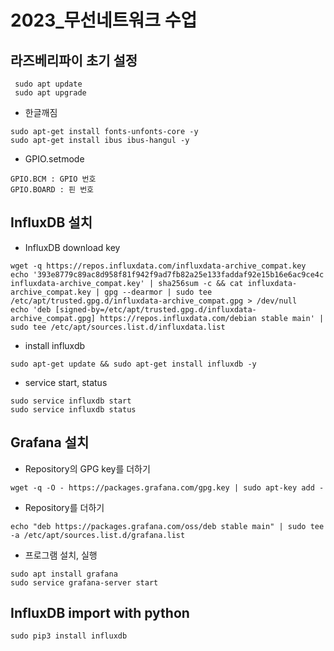 # 2023_무선네트워크 수업

## 라즈베리파이 초기 설정
```
 sudo apt update
 sudo apt upgrade
```
* 한글깨짐
```
sudo apt-get install fonts-unfonts-core -y
sudo apt-get install ibus ibus-hangul -y
```
* GPIO.setmode
```
GPIO.BCM : GPIO 번호
GPIO.BOARD : 핀 번호
```
## InfluxDB 설치
* InfluxDB download key
```
wget -q https://repos.influxdata.com/influxdata-archive_compat.key
echo '393e8779c89ac8d958f81f942f9ad7fb82a25e133faddaf92e15b16e6ac9ce4c influxdata-archive_compat.key' | sha256sum -c && cat influxdata-archive_compat.key | gpg --dearmor | sudo tee /etc/apt/trusted.gpg.d/influxdata-archive_compat.gpg > /dev/null
echo 'deb [signed-by=/etc/apt/trusted.gpg.d/influxdata-archive_compat.gpg] https://repos.influxdata.com/debian stable main' | sudo tee /etc/apt/sources.list.d/influxdata.list
```
* install influxdb
```
sudo apt-get update && sudo apt-get install influxdb -y
```
* service start, status
```
sudo service influxdb start
sudo service influxdb status
```
## Grafana 설치
* Repository의 GPG key를 더하기
```
wget -q -O - https://packages.grafana.com/gpg.key | sudo apt-key add -
```
* Repository를 더하기
```
echo "deb https://packages.grafana.com/oss/deb stable main" | sudo tee -a /etc/apt/sources.list.d/grafana.list
```
* 프로그램 설치, 실행
```
sudo apt install grafana
sudo service grafana-server start
```
## InfluxDB import with python
```
sudo pip3 install influxdb
```

